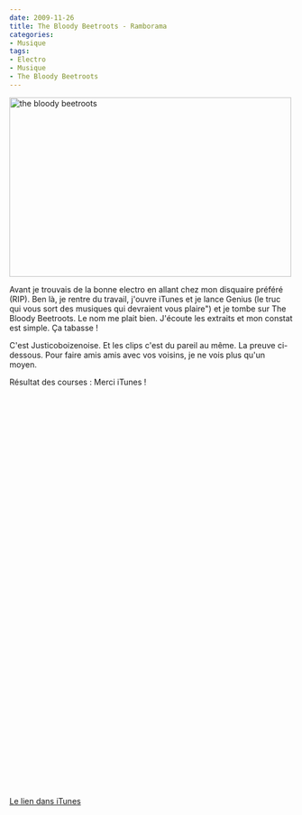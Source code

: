 ```yaml
---
date: 2009-11-26
title: The Bloody Beetroots - Ramborama
categories:
- Musique
tags:
- Electro
- Musique
- The Bloody Beetroots
---
```

<img class="alignnone size-medium wp-image-1428" title="the bloody beetroots" src="https://dlgjp9x71cipk.cloudfront.net/2009/11/tbb-artist-500x318.jpg" alt="the bloody beetroots" width="500" height="318" />

Avant je trouvais de la bonne electro en allant chez mon disquaire préféré (RIP). Ben là, je rentre du travail, j'ouvre iTunes et je lance Genius (le truc qui vous sort des musiques qui devraient vous plaire") et je tombe sur The Bloody Beetroots. Le nom me plait bien. J'écoute les extraits et mon constat est simple. Ça tabasse !

C'est Justicoboizenoise. Et les clips c'est du pareil au même. La preuve ci-dessous. Pour faire amis amis avec vos voisins, je ne vois plus qu'un moyen.

Résultat des courses : Merci iTunes !

<!--more-->

<object classid="clsid:d27cdb6e-ae6d-11cf-96b8-444553540000" width="500" height="340" codebase="https://download.macromedia.com/pub/shockwave/cabs/flash/swflash.cab#version=6,0,40,0"><param name="allowFullScreen" value="true" /><param name="allowscriptaccess" value="always" /><param name="src" value="https://www.youtube.com/v/vPUa67AHemk&amp;hl=fr_FR&amp;fs=1&amp;" /><param name="allowfullscreen" value="true" /><embed type="application/x-shockwave-flash" width="500" height="340" src="https://www.youtube.com/v/vPUa67AHemk&amp;hl=fr_FR&amp;fs=1&amp;" allowscriptaccess="always" allowfullscreen="true"></embed></object>

<object classid="clsid:d27cdb6e-ae6d-11cf-96b8-444553540000" width="425" height="344" codebase="https://download.macromedia.com/pub/shockwave/cabs/flash/swflash.cab#version=6,0,40,0"><param name="allowFullScreen" value="true" /><param name="allowscriptaccess" value="always" /><param name="src" value="https://www.youtube.com/v/2DO6Y9_5e7A&amp;hl=fr_FR&amp;fs=1&amp;" /><param name="allowfullscreen" value="true" /><embed type="application/x-shockwave-flash" width="425" height="344" src="https://www.youtube.com/v/2DO6Y9_5e7A&amp;hl=fr_FR&amp;fs=1&amp;" allowscriptaccess="always" allowfullscreen="true"></embed></object>

<a href="https://itunes.apple.com/ch/album/romborama/id325385292">Le lien dans iTunes</a>
